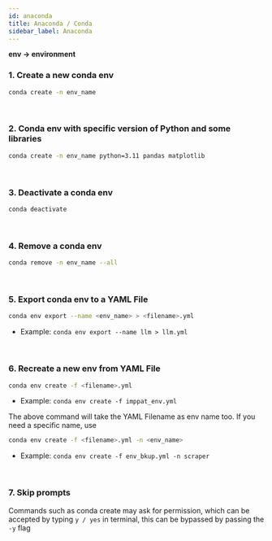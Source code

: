 ```yaml
---
id: anaconda
title: Anaconda / Conda
sidebar_label: Anaconda
---
```


**env → environment**

### 1. Create a new conda env

```bash
conda create -n env_name 
```
<br />

### 2. Conda env with specific version of Python and some libraries

```bash
conda create -n env_name python=3.11 pandas matplotlib
```

<br />

### 3. Deactivate a conda env

```bash
conda deactivate
```

<br />

### 4. Remove a conda env

```bash
conda remove -n env_name --all
```

<br />

### 5. Export conda env to a YAML File

```bash
conda env export --name <env_name> > <filename>.yml
```

* Example: `conda env export --name llm > llm.yml`

<br />


### 6. Recreate a new env from YAML File

```bash
conda env create -f <filename>.yml

```
* Example: `conda env create -f imppat_env.yml`


The above command will take the YAML Filename as env name too. If you need a specific name, use

```bash
conda env create -f <filename>.yml -n <env_name>

```

* Example: `conda env create -f env_bkup.yml -n scraper`

<br />

### 7. Skip prompts

Commands such as conda create may ask for permission, which can be accepted by typing `y / yes` in terminal, this can be bypassed by passing the `-y` flag
